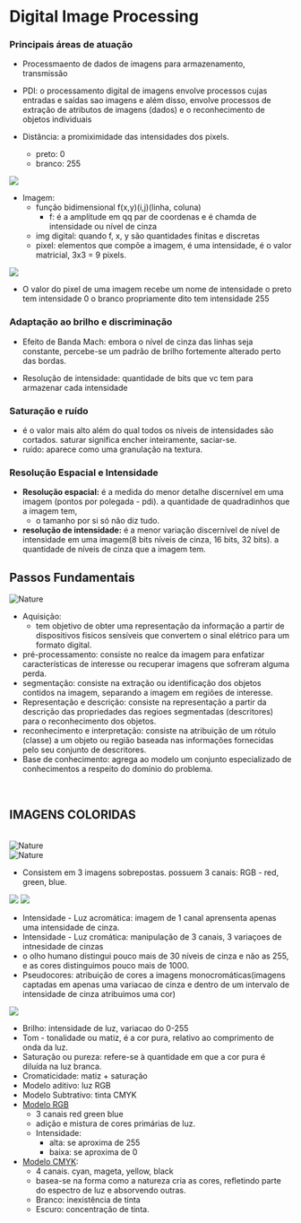 # Digital Image Processing

### Principais áreas de atuação
- Processmaento de dados de imagens para armazenamento, transmissão 

- PDI: o processamento digital de imagens envolve processos cujas entradas e saídas sao imagens e além disso, envolve processos de extração de atributos de imagens (dados) e o reconhecimento de objetos individuais


- Distância: a promiximidade das intensidades dos pixels.
  - preto: 0
  - branco: 255
  
<img src="https://raw.githubusercontent.com/jcarloscody/DigitalImageProcessing/main/images/matriz.png">

- Imagem:
  - função bidimensional f(x,y)(i,j)(linha, coluna)
    - f: é a amplitude em qq par de coordenas e é chamda de intensidade ou nível de cinza
  - img digital: quando f, x, y são quantidades finitas e discretas
  - pixel: elementos que compõe a imagem, é uma intensidade, é o valor matricial, 3x3 = 9 pixels.

<img src="https://raw.githubusercontent.com/jcarloscody/DigitalImageProcessing/main/images/intensidade.webp">

  - O valor do pixel de uma imagem recebe um nome de intensidade o preto tem intensidade 0 o branco propriamente dito tem intensidade 255


### Adaptação ao brilho e discriminação 
- Efeito de Banda Mach: embora o nível de cinza das linhas seja constante, percebe-se um padrão de brilho fortemente alterado perto das bordas.


- Resolução de intensidade: quantidade de bits que vc tem para armazenar cada intensidade

### Saturação e ruído
- é o valor mais alto além do qual todos os níveis de intensidades são cortados. saturar significa encher inteiramente, saciar-se.
- ruído: aparece como uma granulação na textura. 


### Resolução Espacial e Intensidade
- **Resolução espacial:** é a medida do menor detalhe discernível em uma imagem (pontos por polegada - pdi).  a quantidade de quadradinhos que a imagem tem, 
  - o tamanho por si só não diz tudo.
- **resolução de intensidade:** é a menor variação discernível de nível de intensidade em uma imagem(8 bits níveis de cinza, 16 bits, 32 bits). a quantidade de níveis de cinza que a imagem tem.


## Passos Fundamentais
<img src="https://raw.githubusercontent.com/jcarloscody/DigitalImageProcessing/main/images/passosfundamentais.jpg" alt="Nature">
<br/>

- Aquisição:
  - tem objetivo de obter uma representação da informação a partir de dispositivos fisicos sensíveis que convertem o sinal elétrico para um formato digital.
- pré-processamento: consiste no realce da imagem para enfatizar características de interesse ou recuperar imagens que sofreram alguma perda.
- segmentação: consiste na extração ou identificação dos objetos contidos na imagem, separando a imagem em regiões de interesse.
- Representação e descrição: consiste na representação a partir da descrição das propriedades das regioes segmentadas (descritores) para o reconhecimento dos objetos.
- reconhecimento e interpretação: consiste na atribuição de um rótulo (classe) a um objeto ou região baseada nas informações fornecidas pelo seu conjunto de descritores.
- Base de conhecimento: agrega ao modelo um conjunto especializado de conhecimentos a respeito do domínio do problema. 

<br/>


## IMAGENS COLORIDAS
<br/>

<img src="https://raw.githubusercontent.com/jcarloscody/DigitalImageProcessing/main/images/modelorgb.jpg" alt="Nature">

<br/>

<img src="https://raw.githubusercontent.com/jcarloscody/DigitalImageProcessing/main/images/modelocmyk.jpg" alt="Nature">

  - Consistem em 3 imagens sobrepostas. possuem 3 canais: RGB - red, green, blue.

<img src= "https://raw.githubusercontent.com/jcarloscody/DigitalImageProcessing/main/images/channels.webp">

<img src="https://raw.githubusercontent.com/jcarloscody/DigitalImageProcessing/main/images/channels2.jpg">

  - Intensidade - Luz acromática: imagem de 1 canal aprensenta apenas uma intensidade de cinza.
  - Intensidade - Luz cromática: manipulação de 3 canais, 3 variaçoes de intnesidade de cinzas 
  - o olho humano distingui pouco mais de 30 níveis de cinza e não as 255, e as cores distinguimos pouco mais de 1000.
  - Pseudocores: atribuição de cores a imagens monocromáticas(imagens captadas em apenas uma variacao de cinza e dentro de um intervalo de intensidade de cinza atribuimos uma cor)
  
  <img src="https://raw.githubusercontent.com/jcarloscody/DigitalImageProcessing/main/images/pseudocolor.png">

  - Brilho: intensidade de luz, variacao do 0-255
  - Tom - tonalidade ou matiz, é a cor pura, relativo ao comprimento de onda da luz.
  - Saturação ou pureza: refere-se à quantidade em que a cor pura é diluída na luz branca.
  - Cromaticidade: matiz + saturação
  - Modelo aditivo: luz RGB
  - Modelo Subtrativo: tinta CMYK
  - [Modelo RGB](https://raw.githubusercontent.com/jcarloscody/DigitalImageProcessing/main/images/modelorgb.jpg)
    - 3 canais red green blue
    - adição e mistura de cores primárias de luz. 
    - Intensidade:
      - alta: se aproxima de 255
      - baixa: se aproxima de 0
  - [Modelo CMYK](https://raw.githubusercontent.com/jcarloscody/DigitalImageProcessing/main/images/modelocmyk.jpg):
    - 4 canais. cyan, mageta, yellow, black
    - basea-se na forma como a natureza cria as cores, refletindo parte do espectro de luz e absorvendo outras.
    - Branco: inexistência de tinta
    - Escuro: concentração de tinta.